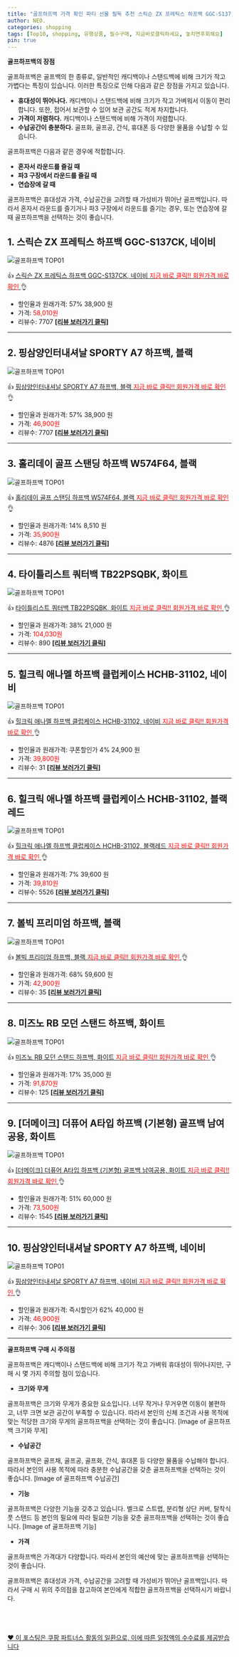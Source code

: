```yaml
---
title: "골프하프백 가격 확인 파티 선물 필독 추천 스릭슨 ZX 프레틱스 하프백 GGC-S137CK, 네이비 비교 장점 구매가이드"
author: NEO.
categories: shopping
tags: [Top10, shopping, 유행상품, 필수구매, 지금바로클릭하세요, 놓치면후회해요]
pin: true
---
```

**골프하프백의 장점**

골프하프백은 골프백의 한 종류로, 일반적인 캐디백이나 스탠드백에 비해 크기가 작고 가볍다는 특징이 있습니다. 이러한 특징으로 인해 다음과 같은 장점을 가지고 있습니다.

* **휴대성이 뛰어나다.** 캐디백이나 스탠드백에 비해 크기가 작고 가벼워서 이동이 편리합니다. 또한, 접어서 보관할 수 있어 보관 공간도 적게 차지합니다.
* **가격이 저렴하다.** 캐디백이나 스탠드백에 비해 가격이 저렴합니다.
* **수납공간이 충분하다.** 골프화, 골프공, 간식, 휴대폰 등 다양한 물품을 수납할 수 있습니다.

골프하프백은 다음과 같은 경우에 적합합니다.

* **혼자서 라운드를 즐길 때**
* **파3 구장에서 라운드를 즐길 때**
* **연습장에 갈 때**

골프하프백은 휴대성과 가격, 수납공간을 고려할 때 가성비가 뛰어난 골프백입니다. 따라서 혼자서 라운드를 즐기거나 파3 구장에서 라운드를 즐기는 경우, 또는 연습장에 갈 때 골프하프백을 선택하는 것이 좋습니다.

   

## 1. 스릭슨 ZX 프레틱스 하프백 GGC-S137CK, 네이비

![골프하프백 TOP01](https://thumbnail10.coupangcdn.com/thumbnails/remote/230x230ex/image/vendor_inventory/43cf/3fa37434bcf689158818a4e5293b06520361fd5da0923230a33a60c03960.jpg)


👍 [스릭슨 ZX 프레틱스 하프백 GGC-S137CK, 네이비 <font color=red> 지금 바로 클릭!! 회원가격 바로 확인 </font> ](https://link.coupang.com/re/AFFSDP?lptag=AF3617701&subid=GithubCoopas&pageKey=6302983144&traceid=V0-153&itemId=13043492421&vendorItemId=79202322257) 👌 


- 할인율과 원래가격: 57%  38,900   원
- 가격: <span style='color:red'>58,010원</span>
- 리뷰수: 7707  [**[리뷰 보러가기 클릭]**](https://link.coupang.com/re/AFFSDP?lptag=AF3617701&subid=GithubCoopas&pageKey=6302983144&traceid=V0-153&itemId=13043492421&vendorItemId=79202322257)

---


   

## 2. 핑삼양인터내셔날 SPORTY A7 하프백, 블랙

![골프하프백 TOP01](https://thumbnail10.coupangcdn.com/thumbnails/remote/230x230ex/image/vendor_inventory/0989/07100fbdba5384714ccc2638fa0724645c9c109e53b1401547f1796dabdc.jpg)


👍 [핑삼양인터내셔날 SPORTY A7 하프백, 블랙 <font color=red> 지금 바로 클릭!! 회원가격 바로 확인 </font> ](https://link.coupang.com/re/AFFSDP?lptag=AF3617701&subid=GithubCoopas&pageKey=7414804703&traceid=V0-153&itemId=19220451776&vendorItemId=85338898019) 👌 


- 할인율과 원래가격: 57%  38,900   원
- 가격: <span style='color:red'>46,900원</span>
- 리뷰수: 7707  [**[리뷰 보러가기 클릭]**](https://link.coupang.com/re/AFFSDP?lptag=AF3617701&subid=GithubCoopas&pageKey=7414804703&traceid=V0-153&itemId=19220451776&vendorItemId=85338898019)

---


   

## 3. 홀리데이 골프 스탠딩 하프백 W574F64, 블랙

![골프하프백 TOP01](https://thumbnail7.coupangcdn.com/thumbnails/remote/230x230ex/image/retail/images/2021/05/27/9/7/ee56d129-6be8-47d3-8cec-476bad485df8.jpg)


👍 [홀리데이 골프 스탠딩 하프백 W574F64, 블랙 <font color=red> 지금 바로 클릭!! 회원가격 바로 확인 </font> ](https://link.coupang.com/re/AFFSDP?lptag=AF3617701&subid=GithubCoopas&pageKey=1139424345&traceid=V0-153&itemId=2110100284&vendorItemId=76196821515) 👌 


- 할인율과 원래가격: 14%  8,510   원
- 가격: <span style='color:red'>35,900원</span>
- 리뷰수: 4876  [**[리뷰 보러가기 클릭]**](https://link.coupang.com/re/AFFSDP?lptag=AF3617701&subid=GithubCoopas&pageKey=1139424345&traceid=V0-153&itemId=2110100284&vendorItemId=76196821515)

---


   

## 4. 타이틀리스트 쿼터백 TB22PSQBK, 화이트

![골프하프백 TOP01](https://thumbnail9.coupangcdn.com/thumbnails/remote/230x230ex/image/retail/images/2023/04/04/17/8/d2248725-cc17-47a4-976e-c13a1a246baf.jpg)


👍 [타이틀리스트 쿼터백 TB22PSQBK, 화이트 <font color=red> 지금 바로 클릭!! 회원가격 바로 확인 </font> ](https://link.coupang.com/re/AFFSDP?lptag=AF3617701&subid=GithubCoopas&pageKey=7243755483&traceid=V0-153&itemId=18411053897&vendorItemId=85553495059) 👌 


- 할인율과 원래가격: 38%  21,000   원
- 가격: <span style='color:red'>104,030원</span>
- 리뷰수: 890  [**[리뷰 보러가기 클릭]**](https://link.coupang.com/re/AFFSDP?lptag=AF3617701&subid=GithubCoopas&pageKey=7243755483&traceid=V0-153&itemId=18411053897&vendorItemId=85553495059)

---


   

## 5. 힐크릭 애나멜 하프백 클럽케이스 HCHB-31102, 네이비

![골프하프백 TOP01](https://thumbnail10.coupangcdn.com/thumbnails/remote/230x230ex/image/vendor_inventory/9224/e6fa9ba56c8c82206977f7403df2ee34bde379ed622a6e5825fc20a08673.jpg)


👍 [힐크릭 애나멜 하프백 클럽케이스 HCHB-31102, 네이비 <font color=red> 지금 바로 클릭!! 회원가격 바로 확인 </font> ](https://link.coupang.com/re/AFFSDP?lptag=AF3617701&subid=GithubCoopas&pageKey=7509109944&traceid=V0-153&itemId=19671960497&vendorItemId=82673737907) 👌 


- 할인율과 원래가격: 쿠폰할인가 4%  24,900   원
- 가격: <span style='color:red'>39,800원</span>
- 리뷰수: 31  [**[리뷰 보러가기 클릭]**](https://link.coupang.com/re/AFFSDP?lptag=AF3617701&subid=GithubCoopas&pageKey=7509109944&traceid=V0-153&itemId=19671960497&vendorItemId=82673737907)

---


   

## 6. 힐크릭 애나멜 하프백 클럽케이스 HCHB-31102, 블랙레드

![골프하프백 TOP01](https://thumbnail7.coupangcdn.com/thumbnails/remote/230x230ex/image/vendor_inventory/b0c8/568e262d51f6d8cb36b10131d02d193e466505337b88461a77947b535833.jpg)


👍 [힐크릭 애나멜 하프백 클럽케이스 HCHB-31102, 블랙레드 <font color=red> 지금 바로 클릭!! 회원가격 바로 확인 </font> ](https://link.coupang.com/re/AFFSDP?lptag=AF3617701&subid=GithubCoopas&pageKey=7509109944&traceid=V0-153&itemId=19671960494&vendorItemId=82673737913) 👌 


- 할인율과 원래가격: 7%  39,600   원
- 가격: <span style='color:red'>39,810원</span>
- 리뷰수: 5526  [**[리뷰 보러가기 클릭]**](https://link.coupang.com/re/AFFSDP?lptag=AF3617701&subid=GithubCoopas&pageKey=7509109944&traceid=V0-153&itemId=19671960494&vendorItemId=82673737913)

---


   

## 7. 볼빅 프리미엄 하프백, 블랙

![골프하프백 TOP01](https://thumbnail6.coupangcdn.com/thumbnails/remote/230x230ex/image/vendor_inventory/a151/e82e45f9267c7aec412d73f85aae5727448400472dca022560efd87991cf.jpg)


👍 [볼빅 프리미엄 하프백, 블랙 <font color=red> 지금 바로 클릭!! 회원가격 바로 확인 </font> ](https://link.coupang.com/re/AFFSDP?lptag=AF3617701&subid=GithubCoopas&pageKey=7329443972&traceid=V0-153&itemId=18814288174&vendorItemId=85944778358) 👌 


- 할인율과 원래가격: 68%  59,600   원
- 가격: <span style='color:red'>42,900원</span>
- 리뷰수: 35  [**[리뷰 보러가기 클릭]**](https://link.coupang.com/re/AFFSDP?lptag=AF3617701&subid=GithubCoopas&pageKey=7329443972&traceid=V0-153&itemId=18814288174&vendorItemId=85944778358)

---


   

## 8. 미즈노 RB 모던 스탠드 하프백, 화이트

![골프하프백 TOP01](https://thumbnail8.coupangcdn.com/thumbnails/remote/230x230ex/image/product/image/vendoritem/2018/12/21/3796591458/84985937-2d9a-4ebf-b09f-0a82f5156c20.jpg)


👍 [미즈노 RB 모던 스탠드 하프백, 화이트 <font color=red> 지금 바로 클릭!! 회원가격 바로 확인 </font> ](https://link.coupang.com/re/AFFSDP?lptag=AF3617701&subid=GithubCoopas&pageKey=107490141&traceid=V0-153&itemId=325382889&vendorItemId=3796591458) 👌 


- 할인율과 원래가격: 17%  35,000   원
- 가격: <span style='color:red'>91,870원</span>
- 리뷰수: 125  [**[리뷰 보러가기 클릭]**](https://link.coupang.com/re/AFFSDP?lptag=AF3617701&subid=GithubCoopas&pageKey=107490141&traceid=V0-153&itemId=325382889&vendorItemId=3796591458)

---


   

## 9. [더메이크] 더퓨어 A타입 하프백 (기본형) 골프백 남여공용, 화이트

![골프하프백 TOP01](https://thumbnail9.coupangcdn.com/thumbnails/remote/230x230ex/image/vendor_inventory/3402/8ef578d290c2d5ecbbddf2c7364f2add61d4f70699d219bae1583a40ef21.jpg)


👍 [[더메이크] 더퓨어 A타입 하프백 (기본형) 골프백 남여공용, 화이트 <font color=red> 지금 바로 클릭!! 회원가격 바로 확인 </font> ](https://link.coupang.com/re/AFFSDP?lptag=AF3617701&subid=GithubCoopas&pageKey=7222799344&traceid=V0-153&itemId=18308410786&vendorItemId=83613476614) 👌 


- 할인율과 원래가격: 51%  60,000   원
- 가격: <span style='color:red'>73,500원</span>
- 리뷰수: 1545  [**[리뷰 보러가기 클릭]**](https://link.coupang.com/re/AFFSDP?lptag=AF3617701&subid=GithubCoopas&pageKey=7222799344&traceid=V0-153&itemId=18308410786&vendorItemId=83613476614)

---


   

## 10. 핑삼양인터내셔날 SPORTY A7 하프백, 네이비

![골프하프백 TOP01](https://thumbnail9.coupangcdn.com/thumbnails/remote/230x230ex/image/vendor_inventory/a030/ea1bd7d7561e1fa636c7e47ed2182690745f3ad76320da9990fb3f7d55a8.jpg)


👍 [핑삼양인터내셔날 SPORTY A7 하프백, 네이비 <font color=red> 지금 바로 클릭!! 회원가격 바로 확인 </font> ](https://link.coupang.com/re/AFFSDP?lptag=AF3617701&subid=GithubCoopas&pageKey=7414804703&traceid=V0-153&itemId=19220451778&vendorItemId=85338898034) 👌 


- 할인율과 원래가격: 즉시할인가 62%  40,000   원
- 가격: <span style='color:red'>46,900원</span>
- 리뷰수: 306  [**[리뷰 보러가기 클릭]**](https://link.coupang.com/re/AFFSDP?lptag=AF3617701&subid=GithubCoopas&pageKey=7414804703&traceid=V0-153&itemId=19220451778&vendorItemId=85338898034)

---
**골프하프백 구매 시 주의점**

골프하프백은 캐디백이나 스탠드백에 비해 크기가 작고 가벼워 휴대성이 뛰어나지만, 구매 시 몇 가지 주의할 점이 있습니다.

* **크기와 무게**

골프하프백은 크기와 무게가 중요한 요소입니다. 너무 작거나 무거우면 이동이 불편하고, 너무 크면 보관 공간이 부족할 수 있습니다. 따라서 본인의 신체 조건과 사용 목적에 맞는 적당한 크기와 무게의 골프하프백을 선택하는 것이 좋습니다.
[Image of 골프하프백 크기와 무게]

* **수납공간**

골프하프백은 골프채, 골프공, 골프화, 간식, 휴대폰 등 다양한 물품을 수납해야 합니다. 따라서 본인의 사용 목적에 따라 충분한 수납공간을 갖춘 골프하프백을 선택하는 것이 좋습니다.
[Image of 골프하프백 수납공간]

* **기능**

골프하프백은 다양한 기능을 갖추고 있습니다. 벨크로 스트랩, 분리형 상단 커버, 탈착식 풋 스탠드 등 본인의 필요에 따라 필요한 기능을 갖춘 골프하프백을 선택하는 것이 좋습니다.
[Image of 골프하프백 기능]

* **가격**

골프하프백은 가격대가 다양합니다. 따라서 본인의 예산에 맞는 골프하프백을 선택하는 것이 좋습니다.

골프하프백은 휴대성과 가격, 수납공간을 고려할 때 가성비가 뛰어난 골프백입니다. 따라서 구매 시 위의 주의점을 참고하여 본인에게 적합한 골프하프백을 선택하시기 바랍니다.<br><br><br><br><br> [ ❤  이 포스팅은 쿠팡 파트너스 활동의 일환으로, 이에 따른 일정액의 수수료를 제공받습니다](https://link.coupang.com/a/bcEFyh)